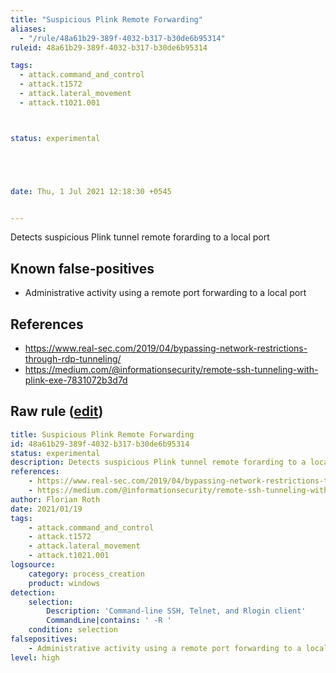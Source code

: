 ```yaml
---
title: "Suspicious Plink Remote Forwarding"
aliases:
  - "/rule/48a61b29-389f-4032-b317-b30de6b95314"
ruleid: 48a61b29-389f-4032-b317-b30de6b95314

tags:
  - attack.command_and_control
  - attack.t1572
  - attack.lateral_movement
  - attack.t1021.001



status: experimental





date: Thu, 1 Jul 2021 12:18:30 +0545


---
```


Detects suspicious Plink tunnel remote forarding to a local port

<!--more-->


## Known false-positives

* Administrative activity using a remote port forwarding to a local port



## References

* https://www.real-sec.com/2019/04/bypassing-network-restrictions-through-rdp-tunneling/
* https://medium.com/@informationsecurity/remote-ssh-tunneling-with-plink-exe-7831072b3d7d


## Raw rule ([edit](https://github.com/SigmaHQ/sigma/edit/master/rules/windows/process_creation/proc_creation_win_susp_plink_remote_forward.yml))
```yaml
title: Suspicious Plink Remote Forwarding
id: 48a61b29-389f-4032-b317-b30de6b95314
status: experimental
description: Detects suspicious Plink tunnel remote forarding to a local port
references:
    - https://www.real-sec.com/2019/04/bypassing-network-restrictions-through-rdp-tunneling/
    - https://medium.com/@informationsecurity/remote-ssh-tunneling-with-plink-exe-7831072b3d7d
author: Florian Roth
date: 2021/01/19
tags:
    - attack.command_and_control
    - attack.t1572
    - attack.lateral_movement
    - attack.t1021.001
logsource:
    category: process_creation
    product: windows
detection:
    selection:
        Description: 'Command-line SSH, Telnet, and Rlogin client'
        CommandLine|contains: ' -R '
    condition: selection
falsepositives:
    - Administrative activity using a remote port forwarding to a local port
level: high

```
